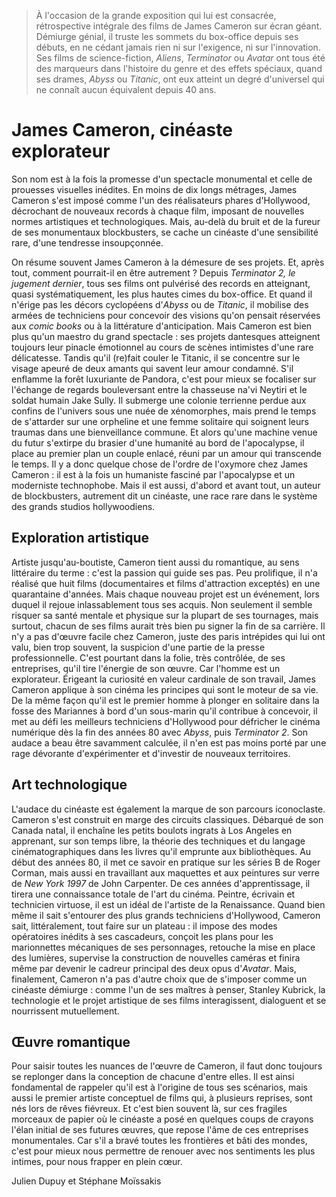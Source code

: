 > À l'occasion de la grande exposition qui lui est consacrée, rétrospective intégrale des films de James Cameron sur écran géant. Démiurge génial, il truste les sommets du box-office depuis ses débuts, en ne cédant jamais rien ni sur l'exigence, ni sur l'innovation. Ses films de science-fiction, _Aliens_, _Terminator_ ou _Avatar_ ont tous été des marqueurs dans l'histoire du genre et des effets spéciaux, quand ses drames, _Abyss_ ou _Titanic_, ont eux atteint un degré d'universel qui ne connaît aucun équivalent depuis 40 ans.

# James Cameron, cinéaste explorateur

Son nom est à la fois la promesse d'un spectacle monumental et celle de prouesses visuelles inédites. En moins de dix longs métrages, James Cameron s'est imposé comme l'un des réalisateurs phares d'Hollywood, décrochant de nouveaux records à chaque film, imposant de nouvelles normes artistiques et technologiques. Mais, au-delà du bruit et de la fureur de ses monumentaux blockbusters, se cache un cinéaste d'une sensibilité rare, d'une tendresse insoupçonnée.

On résume souvent James Cameron à la démesure de ses projets. Et, après tout, comment pourrait-il en être autrement ? Depuis _Terminator 2, le jugement dernier_, tous ses films ont pulvérisé des records en atteignant, quasi systématiquement, les plus hautes cimes du box-office. Et quand il n'érige pas les décors cyclopéens d'_Abyss_ ou de _Titanic_, il mobilise des armées de techniciens pour concevoir des visions qu'on pensait réservées aux _comic books_ ou à la littérature d'anticipation. Mais Cameron est bien plus qu'un maestro du grand spectacle : ses projets dantesques atteignent toujours leur pinacle émotionnel au cours de scènes intimistes d'une rare délicatesse. Tandis qu'il (re)fait couler le Titanic, il se concentre sur le visage apeuré de deux amants qui savent leur amour condamné. S'il enflamme la forêt luxuriante de Pandora, c'est pour mieux se focaliser sur l'échange de regards bouleversant entre la chasseuse na'vi Neytiri et le soldat humain Jake Sully. Il submerge une colonie terrienne perdue aux confins de l'univers sous une nuée de xénomorphes, mais prend le temps de s'attarder sur une orpheline et une femme solitaire qui soignent leurs traumas dans une bienveillance commune. Et alors qu'une machine venue du futur s'extirpe du brasier d'une humanité au bord de l'apocalypse, il place au premier plan un couple enlacé, réuni par un amour qui transcende le temps. Il y a donc quelque chose de l'ordre de l'oxymore chez James Cameron : il est à la fois un humaniste fasciné par l'apocalypse et un moderniste technophobe. Mais il est aussi, d'abord et avant tout, un auteur de blockbusters, autrement dit un cinéaste, une race rare dans le système des grands studios hollywoodiens.

## Exploration artistique

Artiste jusqu'au-boutiste, Cameron tient aussi du romantique, au sens littéraire du terme : c'est la passion qui guide ses pas. Peu prolifique, il n'a réalisé que huit films (documentaires et films d'attraction exceptés) en une quarantaine d'années. Mais chaque nouveau projet est un événement, lors duquel il rejoue inlassablement tous ses acquis. Non seulement il semble risquer sa santé mentale et physique sur la plupart de ses tournages, mais surtout, chacun de ses films aurait très bien pu signer la fin de sa carrière. Il n'y a pas d'œuvre facile chez Cameron, juste des paris intrépides qui lui ont valu, bien trop souvent, la suspicion d'une partie de la presse professionnelle. C'est pourtant dans la folie, très contrôlée, de ses entreprises, qu'il tire l'énergie de son œuvre. Car l'homme est un explorateur. Érigeant la curiosité en valeur cardinale de son travail, James Cameron applique à son cinéma les principes qui sont le moteur de sa vie. De la même façon qu'il est le premier homme à plonger en solitaire dans la fosse des Mariannes à bord d'un sous-marin qu'il contribue à concevoir, il met au défi les meilleurs techniciens d'Hollywood pour défricher le cinéma numérique dès la fin des années 80 avec _Abyss_, puis _Terminator 2_. Son audace a beau être savamment calculée, il n'en est pas moins porté par une rage dévorante d'expérimenter et d'investir de nouveaux territoires.

## Art technologique

L'audace du cinéaste est également la marque de son parcours iconoclaste. Cameron s'est construit en marge des circuits classiques. Débarqué de son Canada natal, il enchaîne les petits boulots ingrats à Los Angeles en apprenant, sur son temps libre, la théorie des techniques et du langage cinématographiques dans les livres qu'il emprunte aux bibliothèques. Au début des années 80, il met ce savoir en pratique sur les séries B de Roger Corman, mais aussi en travaillant aux maquettes et aux peintures sur verre de _New York 1997_ de John Carpenter. De ces années d'apprentissage, il tirera une connaissance totale de l'art du cinéma. Peintre, écrivain et technicien virtuose, il est un idéal de l'artiste de la Renaissance. Quand bien même il sait s'entourer des plus grands techniciens d'Hollywood, Cameron sait, littéralement, tout faire sur un plateau : il impose des modes opératoires inédits à ses cascadeurs, conçoit les plans pour les marionnettes mécaniques de ses personnages, retouche la mise en place des lumières, supervise la construction de nouvelles caméras et finira même par devenir le cadreur principal des deux opus d'_Avatar_. Mais, finalement, Cameron n'a pas d'autre choix que de s'imposer comme un cinéaste démiurge : comme l'un de ses maîtres à penser, Stanley Kubrick, la technologie et le projet artistique de ses films interagissent, dialoguent et se nourrissent mutuellement.

## Œuvre romantique

Pour saisir toutes les nuances de l'œuvre de Cameron, il faut donc toujours se replonger dans la conception de chacune d'entre elles. Il est ainsi fondamental de rappeler qu'il est à l'origine de tous ses scénarios, mais aussi le premier artiste conceptuel de films qui, à plusieurs reprises, sont nés lors de rêves fiévreux. Et c'est bien souvent là, sur ces fragiles morceaux de papier où le cinéaste a posé en quelques coups de crayons l'élan initial de ses futures œuvres, que repose l'âme de ces entreprises monumentales. Car s'il a bravé toutes les frontières et bâti des mondes, c'est pour mieux nous permettre de renouer avec nos sentiments les plus intimes, pour nous frapper en plein cœur.

<div class="author">Julien Dupuy et Stéphane Moïssakis</div>
